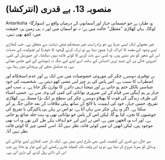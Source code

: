 # منصوبہ 13. بے قدری (انترکشا)

Antariksha وہ طیارہ ہے جو جسمانی جہاز اور آسمانوں کے درمیان واقع ہے (سوارگا-لوکا)۔ یہاں کھلاڑی "معطل" حالت میں ہے: نہ تو آسمان میں اور نہ ہی زمین پر، حقیقت میں، کچھ بھی نہیں۔

غیر معمولی ایک ایسی شرط ہے جو براہ راست غیر مستحکم منفی ذہانت سے متعلق ہے۔ جب کھلاڑی اپنے وجود کے مقصد کا ادراک کرنا چھوڑ دیتا ہے تو ترک کرنے (وجود کا خوف) اور فضولیت کے جذبات اس کے شعور کو بھر دیتے ہیں۔ وہ کسی سے بات کرنے کا کوئی فائدہ نہیں دیکھتا۔ اور جیورنبل کی کمی، اندرونی خالی پن کے شدید ترین احساس کے ساتھ، اسے اپنے لیے جگہ نہ ڈھونڈنے کے لیے جلدی مچاتی ہے۔ وہ مسلسل منفی اور پریشانی میں رہتا ہے۔

بے توقیری دوسرے چکر کی موروثی خصوصیات میں سے ایک ہے اور عدم استحکام اور اضطراب کا سبب ہے۔ آس پاس کی ہر چیز اپنے معنی کھو دیتی ہے۔ شخصیت کی خود شناسی بالکل ختم ہو جاتی ہے اور نتیجتاً ذہنی دائرے کا توازن بگڑ جاتا ہے۔ یہ سب اس جہاز پر ہم آہنگی سے قیام کے لیے ضروری توانائی کی کمی کی وجہ سے ہے۔ حسی اشیاء کی طرف زندگی کی قوت کا پھیلاؤ دوسرے چکر کی سطح پر ایک بڑا مسئلہ ہے۔ کھلاڑی تفریح، حسی جہاز، خود کی اہمیت، یا لالچ کے ساتھ پہلی ملاقات کے بعد خالی جگہ پر اتر سکتا ہے۔ اگر وہ پہلے چکر سے یہاں آتا ہے، تو اس نے پہلے ہی پاکیزگی یا تفریح کی خوشیوں کا تجربہ کیا ہو گا، لیکن اس کے پاس جو توانائی تھی وہ بہت جلد ضائع ہو جاتی ہے۔ اور اب وہ الجھن میں ہے. اس نے اپنے لیے جو اہداف پہلے طے کیے تھے وہ اب بھی موجود ہیں، لیکن انھیں ان میں کوئی فائدہ نظر نہیں آتا۔ اسے کسی چیز کا کوئی فائدہ نظر نہیں آتا۔

بہر حال، بے قدری کی کیفیت کسی بھی طرح ابدی نہیں ہے۔ ایک بار جب کھلاڑی اپنے توانائی کے وسائل کو بھرنا شروع کر دیتا ہے، تو وہ اس وقت تک کھیلنا جاری رکھنے کے لیے تیار ہو جاتا ہے جب اس کی ڈائی رول کرنے کی باری آتی ہے۔
